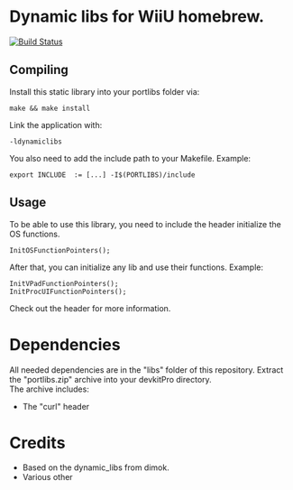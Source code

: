 # Dynamic libs for WiiU homebrew.
[![Build Status](https://travis-ci.org/Maschell/dynamic_libs.svg?branch=lib)](https://travis-ci.org/Maschell/dynamic_libs)

## Compiling

Install this static library into your portlibs folder via: 

```
make && make install
```

Link the application with:
```
-ldynamiclibs
```

You also need to add the include path to your Makefile. Example:

```
export INCLUDE	:= [...] -I$(PORTLIBS)/include
```

## Usage

To be able to use this library, you need to include the header initialize the OS functions.

```
InitOSFunctionPointers();
```

After that, you can initialize any lib and use their functions. Example: 

```
InitVPadFunctionPointers();
InitProcUIFunctionPointers();
```

Check out the header for more information.

# Dependencies

All needed dependencies are in the "libs" folder of this repository. Extract the "portlibs.zip" archive into your devkitPro directory.  
The archive includes:

- The "curl" header

# Credits

- Based on the dynamic_libs from dimok.
- Various other
